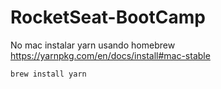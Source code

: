 # RocketSeat-BootCamp

No mac instalar yarn usando homebrew https://yarnpkg.com/en/docs/install#mac-stable
```
brew install yarn
```
